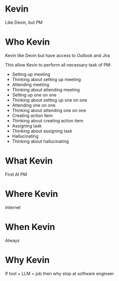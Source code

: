 # Kevin

Like Devin, but PM

# Who Kevin

Kevin like Devin but have access to Outlook and Jira

This allow Kevin to perform all necessary task of PM:

- Setting up meeting
- Thinking about setting up meeting
- Attending meeting
- Thinking about attending meeting
- Setting up one on one
- Thinking about setting up one on one
- Attending one on one
- Thinking about attending one on one
- Creating action item
- Thinking about creating action item
- Assigning task
- Thinking about assigning task
- Hallucinating
- Thinking about hallucinating

# What Kevin

First AI PM

# Where Kevin

Internet

# When Kevin

Always

# Why Kevin

If tool + LLM = job then why stop at software engineer
